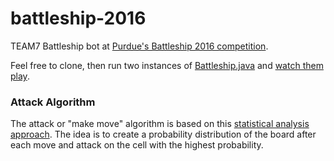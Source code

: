 # battleship-2016

TEAM7 Battleship bot at [Purdue's Battleship 2016 competition](http://battleship.purduehackers.com/).

Feel free to clone, then run two instances of [Battleship.java](https://github.com/TomFanella4/battleship-2016/blob/master/Battleship.java) and [watch them play](http://battleship.purduehackers.com/game).

### Attack Algorithm

The attack or "make move" algorithm is based on this [statistical analysis approach](http://www.datagenetics.com/blog/december32011/). 
The idea is to create a probability distribution of the board after each move and 
attack on the cell with the highest probability.

